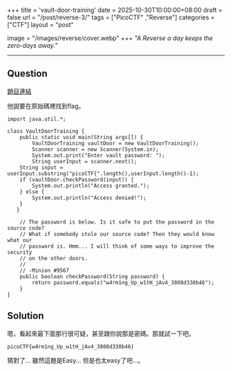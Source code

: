 +++
title = 'vault-door-training'
date = 2025-10-30T10:00:00+08:00
draft = false
url = "/post/reverse-3/"
tags = ["PicoCTF" ,"Reverse"]
categories = ["CTF"]
layout = "post"

image = "/images/reverse/cover.webp"
+++
*"A Reverse a day keeps the zero-days away."*
<!--more-->
---  

## Question
[題目連結](https://play.picoctf.org/practice/challenge/7?category=3&page=1)  

他說要在原始碼裡找到flag。

```
import java.util.*;

class VaultDoorTraining {
    public static void main(String args[]) {
        VaultDoorTraining vaultDoor = new VaultDoorTraining();
        Scanner scanner = new Scanner(System.in); 
        System.out.print("Enter vault password: ");
        String userInput = scanner.next();
	String input = userInput.substring("picoCTF{".length(),userInput.length()-1);
	if (vaultDoor.checkPassword(input)) {
	    System.out.println("Access granted.");
	} else {
	    System.out.println("Access denied!");
	}
   }

    // The password is below. Is it safe to put the password in the source code?
    // What if somebody stole our source code? Then they would know what our
    // password is. Hmm... I will think of some ways to improve the security
    // on the other doors.
    //
    // -Minion #9567
    public boolean checkPassword(String password) {
        return password.equals("w4rm1ng_Up_w1tH_jAv4_3808d338b46");
    }
}
```

## Solution
嗯，看起來最下面那行很可疑，甚至跟你說那是密碼。那就試一下吧。  
```
picoCTF{w4rm1ng_Up_w1tH_jAv4_3808d338b46}
```
猜對了... 雖然這題是Easy... 但是也太easy了吧...。
